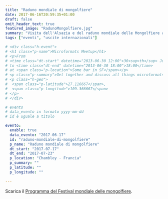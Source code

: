 ```yaml
---
title: "Raduno mondiale di mongolfiere"
date: 2017-06-16T20:59:35+01:00
draft: false
omit_header_text: true
featured_image: "RadunoMongolfiere.jpg"
summary: "Visita dell'Alsazia e del raduno mondiale delle Mongolfiere a Chambley ..."
tags: ["eventi", "uscite internazionali"]

# <div class="h-event">
# <h1 class="p-name">Microformats Meetup</h1>
# <p>From 
# <time class="dt-start" datetime="2013-06-30 12:00">30<sup>th</sup> June 2013, 12:00</time>
# to <time class="dt-end" datetime="2013-06-30 18:00">18:00</time>
# at <span class="p-location">Some bar in SF</span></p>
# <p class="p-summary">Get together and discuss all things microformats-related.</p>
# <p class="h-geo">
#  <span class="p-latitude">27.116667</span>,
#  <span class="p-longitude">109.366667</span>
# </p>
# </div>

# evento 
# data_evento in formato yyyy-mm-dd
# id è uguale a titolo

evento:
  enable: true
  data_evento: "2017-06-17"
  id: "raduno-mondiale-di-mongolfiere"
  p_name: "Raduno mondiale di mongolfiere"
  dt_start: "2017-07-17"
  dt_end: "2017-07-23"
  p_location: "Chambley - Francia"
  p_summary: ""
  p_latitude: ""
  p_longitude: ""
  
---
```


Scarica il [Programma del Festival mondiale delle mongolfiere](ProgrammaRadunoMongolfiere.pdf).